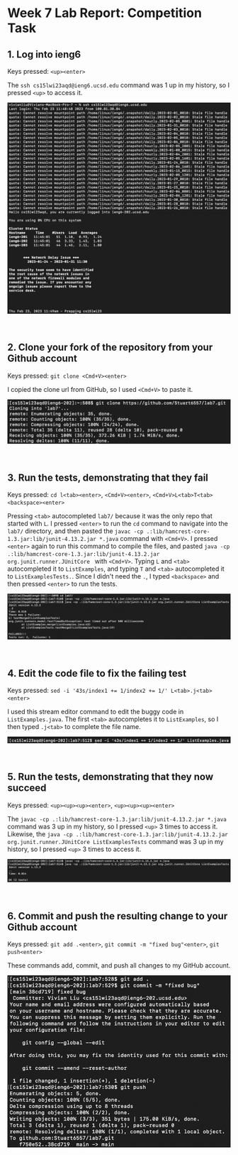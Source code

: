 # Week 7 Lab Report: Competition Task

## 1. Log into ieng6

Keys pressed: `<up><enter>`

The `ssh cs15lwi23aqd@ieng6.ucsd.edu` command was 1 up in my history, so I pressed `<up>` to access it.

![login](step1.png)

<br>

## 2. Clone your fork of the repository from your Github account

Keys pressed: `git clone <Cmd+V><enter>`

I copied the clone url from GitHub, so I used `<Cmd+V>` to paste it.

![clone](step2.png)

<br>

## 3. Run the tests, demonstrating that they fail

Keys pressed: `cd l<tab><enter>`, `<Cmd+V><enter>`, `<Cmd+V>L<tab>T<tab><backspace><enter>`

Pressing `<tab>` autocompleted `lab7/` because it was the only repo that started with `L`. I pressed `<enter>` to run the `cd` command to navigate into the `lab7/` directory, and then pasted the `javac -cp .:lib/hamcrest-core-1.3.jar:lib/junit-4.13.2.jar *.java` command with `<Cmd+V>`. I pressed `<enter>` again to run this command to compile the files, and pasted `java -cp .:lib/hamcrest-core-1.3.jar:lib/junit-4.13.2.jar org.junit.runner.JUnitCore ` with `<Cmd+V>`. Typing `L` and `<tab>` autocompleted it to `ListExamples`, and typing `T` and `<tab>` autocompleted it to `ListExamplesTests.`. Since I didn't need the `.`, I typed `<backspace>` and then pressed `<enter>` to run the tests.

![test](step3.png)

<br>

## 4. Edit the code file to fix the failing test

Keys pressed: `sed -i '43s/index1 += 1/index2 += 1/' L<tab>.j<tab><enter>`

I used this stream editor command to edit the buggy code in `ListExamples.java`. The first `<tab>` autocompletes it to `ListExamples`, so I then typed `.j<tab>` to complete the file name.

![edit](step4.png)

<br>

## 5. Run the tests, demonstrating that they now succeed

Keys pressed: `<up><up><up><enter>`, `<up><up><up><enter>`

The `javac -cp .:lib/hamcrest-core-1.3.jar:lib/junit-4.13.2.jar *.java` command was 3 up in my history, so I pressed `<up>` 3 times to access it. Likewise, the `java -cp .:lib/hamcrest-core-1.3.jar:lib/junit-4.13.2.jar org.junit.runner.JUnitCore ListExamplesTests` command was 3 up in my history, so I pressed `<up>` 3 times to access it.

![testAgain](step5.png)

<br>

## 6. Commit and push the resulting change to your Github account

Keys pressed: `git add .<enter>`, `git commit -m "fixed bug"<enter>`, `git push<enter>`

These commands add, commit, and push all changes to my GitHub account.

![pushChanges](step6.png)